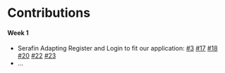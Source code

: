 # Contributions
#### Week 1
- Serafin Adapting Register and Login to fit our application: [#3](/../sopra-fs24-group-46/server/issues/3) [#17](/../sopra-fs24-group-46/server/issues/17) [#18](/../sopra-fs24-group-46/server/issues/18) [#20](/../sopra-fs24-group-46/server/issues/20) [#22](/../sopra-fs24-group-46/server/issues/22) [#23](/../sopra-fs24-group-46/server/issues/23)
- ...